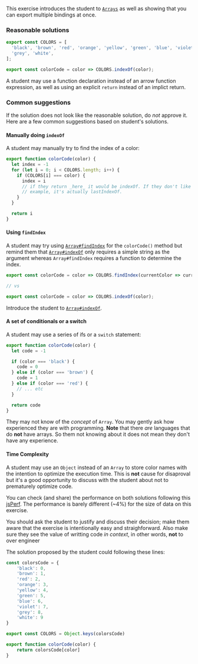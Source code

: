 This exercise introduces the student to [`Arrays`](https://developer.mozilla.org/en-US/docs/Web/JavaScript/Reference/Global_Objects/Array) as well as showing that you
can export multiple bindings at once.

### Reasonable solutions

```javascript
export const COLORS = [
  'black', 'brown', 'red', 'orange', 'yellow', 'green', 'blue', 'violet',
  'grey', 'white',
];

export const colorCode = color => COLORS.indexOf(color);
```

A student may use a function declaration instead of an arrow function expression, as well as using an explicit `return`
instead of an implict return.

### Common suggestions

If the solution does not look like the reasonable solution, do _not_ approve it. Here are a few common suggestions based
on student's solutions.

#### Manually doing `indexOf`

A student may manually try to find the index of a color:

```javascript
export function colorCode(color) {
  let index = -1
  for (let i = 0; i < COLORS.length; i++) {
    if (COLORS[i] === color) {
      index = i
      // if they return _here_ it would be indexOf. If they don't like in this
      // example, it's actually lastIndexOf.
    }
  }

  return i
}
```

#### Using `findIndex`

A student may try using [`Array#findIndex`](https://developer.mozilla.org/en-US/docs/Web/JavaScript/Reference/Global_Objects/Array/findIndex) for the `colorCode()` method but remind them that [`Array#indexOf`](https://developer.mozilla.org/en-US/docs/Web/JavaScript/Reference/Global_Objects/Array/indexOf) only requires a simple string as the argument whereas `Array#findIndex` requires a function to determine the index.

```js
export const colorCode = color => COLORS.findIndex(currentColor => currentColor === color);

// vs

export const colorCode = color => COLORS.indexOf(color);
```

Introduce the student to [`Array#indexOf`](https://developer.mozilla.org/en-US/docs/Web/JavaScript/Reference/Global_Objects/Array/indexOf).

#### A set of conditionals or a switch

A student may use a series of ifs or a `switch` statement:

```javascript
export function colorCode(color) {
  let code = -1

  if (color === 'black') {
    code = 0
  } else if (color === 'brown') {
    code = 1
  } else if (color === 'red') {
    // ... etc
  }

  return code
}
```

They may not know of the _concept_ of `Array`. You may gently ask how experienced they are with programming. **Note**
that there _are_ languages that do **not** have arrays. So them not knowing about it does not mean they don't have any
experience.

#### Time Complexity

A student may use an `Object` instead of an `Array` to store color names with the intention to optimize the execution time.
This is **not** cause for disaproval but it's a good opportunity to discuss with the student about not to prematurely optimize code.

You can check (and share) the performance on both solutions following this [jsPerf](https://jsperf.com/resistor-color-perf). The performance is barely different (~4%) for the size of data on this exercise.

You should ask the student to justify and discuss their decision; make them aware that the exercise is intentionally easy and straighforward. Also make sure they see the value of writting code *in context*, in other words, **not** to over engineer

The solution proposed by the student could following these lines:

```javascript
const colorsCode = {
    'black': 0,
    'brown': 1,
    'red': 2,
    'orange': 3,
    'yellow': 4,
    'green': 5,
    'blue': 6,
    'violet': 7,
    'grey': 8,
    'white': 9
}

export const COLORS = Object.keys(colorsCode)

export function colorCode(color) {
    return colorsCode[color]
}
```
